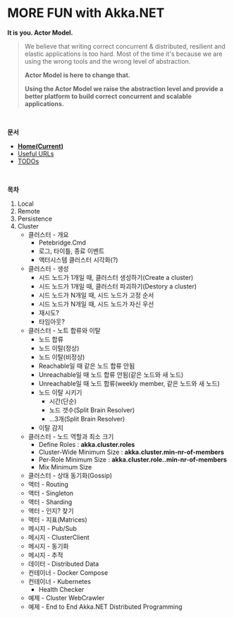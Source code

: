 # MORE FUN with Akka.NET 
**It is you. Actor Model.**
> We believe that writing correct concurrent & distributed, resilient and elastic applications is too hard. 
> Most of the time it's because we are using the wrong tools and the wrong level of abstraction.
>
> **Actor Model is here to change that.**
>
> **Using the Actor Model we raise the abstraction level and provide a better platform to build correct concurrent and scalable applications.** 

<br/>

**문서**  
- [**Home(Current)**](./README.md)
- [Useful URLs](./URLs.md)
- [TODOs](./TODOs.md)

<br/>

**목차**   
1. Local
1. Remote
1. Persistence
1. Cluster
   - 클러스터 - 개요
     - Petebridge.Cmd
	 - 로그, 타이틀, 종료 이벤트
	 - 액터시스템 클러스터 시각화(?)
   - 클러스터 - 생성
     - 시드 노드가 1개일 때, 클러스터 생성하기(Create a cluster)
     - 시드 노드가 1개일 때, 클러스터 파괴하기(Destory a cluster)
	 - 시드 노드가 N개일 때, 시드 노드가 고정 순서
	 - 시드 노드가 N개일 때, 시드 노드가 자신 우선
	 - 재시도?
	 - 타임아웃?
   - 클러스터 - 노트 합류와 이탈
     - 노드 합류
	 - 노드 이탈(정상)
	 - 노드 이탈(비정상)
	 - Reachable일 때 같은 노드 합류 안됨
	 - Unreachable일 때 노드 합류 안됨(같은 노드와 새 노드)
	 - Unreachable일 때 노드 합류(weekly member, 같은 노드와 새 노드)
	 - 노드 이탈 시키기
	   - 시간(단순)
	   - 노드 갯수(Split Brain Resolver)
	   - ...3개(Split Brain Resolver)
     - 이탈 감지
   - 클러스터 - 노드 역할과 최소 크기
     - Define Roles : **akka.cluster.roles**
     - Cluster-Wide Minimum Size : **akka.cluster.min-nr-of-members**
     - Per-Role Minimum Size : **akka.cluster.role.<role-name>.min-nr-of-members**
     - Mix Minimum Size  
   - 클러스터 - 상태 동기화(Gossip)
   - 액터 - Routing
   - 액터 - Singleton
   - 액터 - Sharding
   - 액터 - 인지? 찾기
   - 액터 - 지표(Matrices)
   - 메시지 - Pub/Sub
   - 메시지 - ClusterClient
   - 메시지 - 동기화
   - 메시지 - 추적
   - 데이터 - Distributed Data
   - 컨테이너 - Docker Compose
   - 컨테이너 - Kubernetes
     - Health Checker
   - 예제 - Cluster WebCrawler
   - 예제 - End to End Akka.NET Distributed Programming
   
